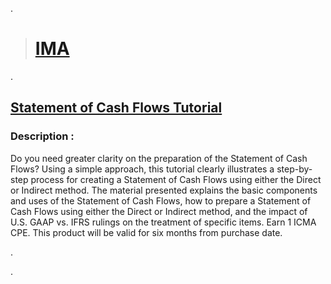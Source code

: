 
.

> # [IMA ](https://imalc.mycrowdwisdom.com/diweb/mylearning/)


.

## [Statement of Cash Flows Tutorial]()

### Description : 


Do you need greater clarity on the preparation of the Statement of Cash Flows? Using a simple approach, this tutorial clearly illustrates a step-by-step process for creating a Statement of Cash Flows using either the Direct or Indirect method. The material presented explains the basic components and uses of the Statement of Cash Flows, how to prepare a Statement of Cash Flows using either the Direct or Indirect method, and the impact of U.S. GAAP vs. IFRS rulings on the treatment of specific items. Earn 1 ICMA CPE. This product will be valid for six months from purchase date.


.


.
